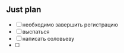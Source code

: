 ## Just plan
- [ ] необходимо завершить регистрацию 
- [ ] выспаться 
- [ ] написать соловьеву 
- [ ]
